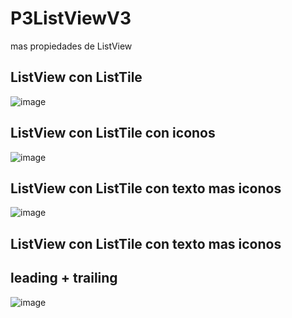 # P3ListViewV3
mas propiedades de ListView

## ListView con ListTile
![image](https://github.com/user-attachments/assets/df3fe170-4eff-40a2-8418-4ffa5f94f5c9)

## ListView con ListTile con iconos
![image](https://github.com/user-attachments/assets/3f5c00f7-a843-461b-80c0-e3b014b7c1c7)

## ListView con ListTile con texto mas iconos
![image](https://github.com/user-attachments/assets/30649e74-d1e2-479c-bfca-271981e05cdf)

## ListView con ListTile con texto mas iconos 
## leading + trailing
![image](https://github.com/user-attachments/assets/f5b653b8-8bf5-4b6f-bf63-382eb13a05fc)
